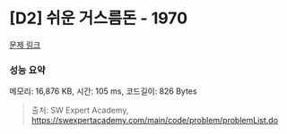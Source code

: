 # [D2] 쉬운 거스름돈 - 1970 

[문제 링크](https://swexpertacademy.com/main/code/problem/problemDetail.do?contestProbId=AV5PsIl6AXIDFAUq) 

### 성능 요약

메모리: 16,876 KB, 시간: 105 ms, 코드길이: 826 Bytes



> 출처: SW Expert Academy, https://swexpertacademy.com/main/code/problem/problemList.do